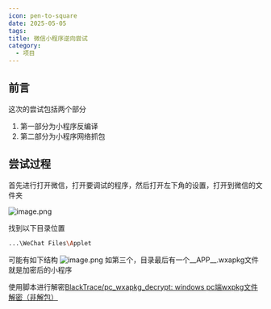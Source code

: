 ```yaml
---
icon: pen-to-square
date: 2025-05-05
tags: 
title: 微信小程序逆向尝试
category:
  - 项目
---
```

## 前言
这次的尝试包括两个部分
1. 第一部分为小程序反编译
2. 第二部分为小程序网络抓包

## 尝试过程
首先进行打开微信，打开要调试的程序，然后打开左下角的设置，打开到微信的文件夹

![image.png](https://cdn.jsdelivr.net/gh/fakeppa/blog-img/20250505145610.png)

找到以下目录位置
```bash
...\WeChat Files\Applet
```
可能有如下结构
![image.png](https://cdn.jsdelivr.net/gh/fakeppa/blog-img/20250505150110.png)
如第三个，目录最后有一个__APP__.wxapkg文件就是加密后的小程序

使用脚本进行解密[BlackTrace/pc_wxapkg_decrypt: windows pc端wxpkg文件解密（非解包）](https://github.com/BlackTrace/pc_wxapkg_decrypt)
